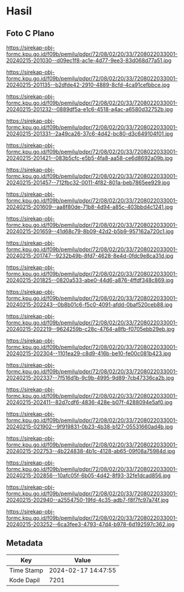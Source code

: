 # Hasil

## Foto C Plano

https://sirekap-obj-formc.kpu.go.id/f09b/pemilu/pdpr/72/08/02/20/33/7208022033001-20240215-201030--d09ec1f8-ac1e-4d77-9ee3-83d068d77a51.jpg

https://sirekap-obj-formc.kpu.go.id/f09b/pemilu/pdpr/72/08/02/20/33/7208022033001-20240215-201135--b2dfde42-2910-4889-8cfd-4ca91cefbbce.jpg

https://sirekap-obj-formc.kpu.go.id/f09b/pemilu/pdpr/72/08/02/20/33/7208022033001-20240215-201232--0889df5a-e1c6-4518-a4ac-a6580d32752b.jpg

https://sirekap-obj-formc.kpu.go.id/f09b/pemilu/pdpr/72/08/02/20/33/7208022033001-20240215-201331--2a49ca26-37c6-4d42-bc80-d3c649104f01.jpg

https://sirekap-obj-formc.kpu.go.id/f09b/pemilu/pdpr/72/08/02/20/33/7208022033001-20240215-201421--083b5cfc-e5b5-4fa8-aa58-ce6d8692a09b.jpg

https://sirekap-obj-formc.kpu.go.id/f09b/pemilu/pdpr/72/08/02/20/33/7208022033001-20240215-201457--712fbc32-0011-4f82-801a-beb7865ee929.jpg

https://sirekap-obj-formc.kpu.go.id/f09b/pemilu/pdpr/72/08/02/20/33/7208022033001-20240215-201609--aa8f80de-71b8-4d94-a85c-403bbd4c1241.jpg

https://sirekap-obj-formc.kpu.go.id/f09b/pemilu/pdpr/72/08/02/20/33/7208022033001-20240215-201659--41d68c79-8b09-42d2-b5b9-957162a720c1.jpg

https://sirekap-obj-formc.kpu.go.id/f09b/pemilu/pdpr/72/08/02/20/33/7208022033001-20240215-201747--9232b49b-8fd7-4628-8e4d-0fdc9e8ca31d.jpg

https://sirekap-obj-formc.kpu.go.id/f09b/pemilu/pdpr/72/08/02/20/33/7208022033001-20240215-201825--0820a533-abe0-44d6-a876-4ffdf348c869.jpg

https://sirekap-obj-formc.kpu.go.id/f09b/pemilu/pdpr/72/08/02/20/33/7208022033001-20240215-202243--0b8b01c6-f5c0-4091-afdd-0baf520ceb88.jpg

https://sirekap-obj-formc.kpu.go.id/f09b/pemilu/pdpr/72/08/02/20/33/7208022033001-20240215-202219--9624259b-c28c-4764-a8fb-f0705ebb29eb.jpg

https://sirekap-obj-formc.kpu.go.id/f09b/pemilu/pdpr/72/08/02/20/33/7208022033001-20240215-202304--1101ea29-c8d9-416b-be10-fe00c081b423.jpg

https://sirekap-obj-formc.kpu.go.id/f09b/pemilu/pdpr/72/08/02/20/33/7208022033001-20240215-202337--7f516d1b-9c9b-4995-9d89-7cb47336ca2b.jpg

https://sirekap-obj-formc.kpu.go.id/f09b/pemilu/pdpr/72/08/02/20/33/7208022033001-20240215-202411--82d7cdf6-4836-428e-b07f-4288094e5af0.jpg

https://sirekap-obj-formc.kpu.go.id/f09b/pemilu/pdpr/72/08/02/20/33/7208022033001-20240215-021902--9f919831-0b23-4b38-b127-05531660ad4b.jpg

https://sirekap-obj-formc.kpu.go.id/f09b/pemilu/pdpr/72/08/02/20/33/7208022033001-20240215-202753--4b224838-4b1c-4128-ab65-09f08a75984d.jpg

https://sirekap-obj-formc.kpu.go.id/f09b/pemilu/pdpr/72/08/02/20/33/7208022033001-20240215-202856--10afc05f-6b05-4d42-8f93-32fe1dcad856.jpg

https://sirekap-obj-formc.kpu.go.id/f09b/pemilu/pdpr/72/08/02/20/33/7208022033001-20240215-202940--a2554750-19fd-4c35-adb7-f8f7fc97a74f.jpg

https://sirekap-obj-formc.kpu.go.id/f09b/pemilu/pdpr/72/08/02/20/33/7208022033001-20240215-203252--6ca3fee3-4793-47d4-b978-6d192597c362.jpg


## Metadata

| Key        | Value               |
| ---------- | ------------------- |
| Time Stamp | 2024-02-17 14:47:55 |
| Kode Dapil | 7201                |



